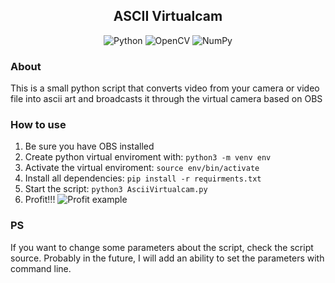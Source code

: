 <div align="center">
  <h2>ASCII Virtualcam</h2>
  <p>
    <img src="https://img.shields.io/badge/python-3670A0?style=for-the-badge&logo=python&logoColor=ffdd54" alt="Python" />
    <img src="https://img.shields.io/badge/opencv-%23white.svg?style=for-the-badge&logo=opencv&logoColor=white" alt="OpenCV">
    <img src="https://img.shields.io/badge/numpy-%23013243.svg?style=for-the-badge&logo=numpy&logoColor=white" alt="NumPy">
  </p>
</div>

### About

This is a small python script that converts video from your camera or video file into ascii art and broadcasts it through the virtual camera based on OBS

### How to use

1. Be sure you have OBS installed
2. Create python virtual enviroment with: `python3 -m venv env`
3. Activate the virtual enviroment: `source env/bin/activate`
4. Install all dependencies: `pip install -r requirments.txt`
5. Start the script: `python3 AsciiVirtualcam.py`
6. Profit!!!
   ![Profit example](../assets/example.jpg?raw=true)

### PS

If you want to change some parameters about the script, check the script source. Probably in the future, I will add an ability to set the parameters with command line.
